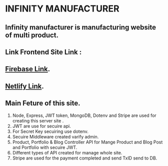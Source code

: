 # INFINITY MANUFACTURER

## Infinity manufacturer is manufacturing website of multi product.

## Link Frontend Site Link : 
## [Firebase Link](https://infinitymanufacturer.web.app).
## [Netlify Link](https://infinitymanufacturer.netlify.app).

## Main Feture of this site.
1. Node, Express, JWT token, MongoDB, Dotenv and Stripe are used for creating this server site .
2. JWT are use for secuire api.
3. For Secret Key secuiring use dotenv.
4. Secuire Middleware created varify admin.
5. Product, Portfolio & Blog Controller API for Mange Product and Blog Post and Portfolio with secuire JWT.
6. Different types of API created for manage whole site.
7. Stripe are used for the payment completed and send TxID send to DB.
